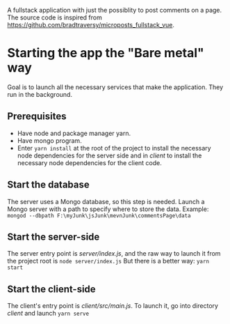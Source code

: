 A fullstack application with just the possiblity to post comments on a page.
The source code is inspired from https://github.com/bradtraversy/microposts_fullstack_vue. 

# Starting the app the "Bare metal" way
Goal is to launch all the necessary services that make the application. They run in the background.
## Prerequisites
* Have node and package manager yarn.
* Have mongo program.
* Enter `yarn install` at the root of the project to install the necessary node dependencies for the server side
 and in *client* to install the necessary node dependencies for the client code.

## Start the database
The server uses a Mongo database, so this step is needed. Launch a Mongo server with a path to specify where to store the data. Example:
```mongod --dbpath F:\myJunk\jsJunk\mevnJunk\commentsPage\data```

## Start the server-side
The server entry point is *server/index.js*, and the raw way to launch it from the project root is
```node server/index.js```
But there is a better way:
```yarn start```

## Start the client-side
The client's entry point is *client/src/main.js*. To launch it, go into directory *client* and launch
```yarn serve```
